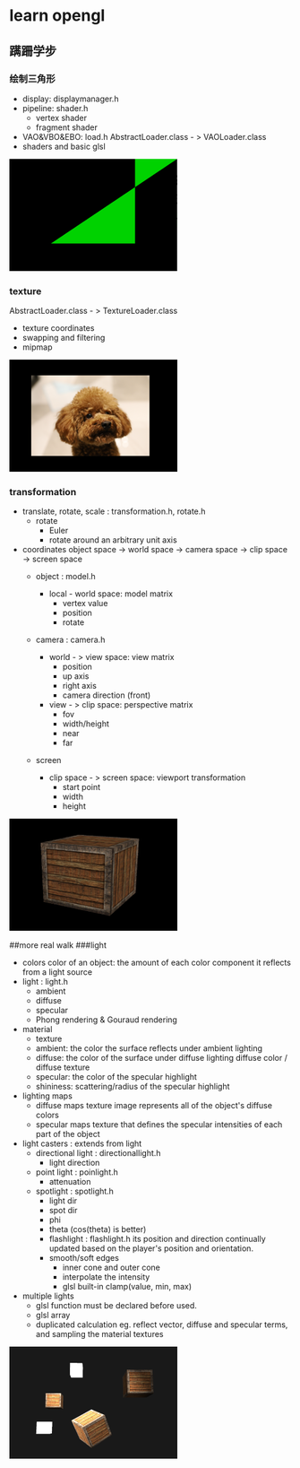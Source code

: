 # learn opengl

## 蹒跚学步
### 绘制三角形
- display: displaymanager.h 
- pipeline: shader.h
  - vertex shader
  - fragment shader
- VAO&VBO&EBO: load.h AbstractLoader.class - > VAOLoader.class
- shaders and basic glsl
<img src="https://github.com/tingxia1028/learnopengl/blob/master/readmeimgs/first_practice_triangles.png" alt="triangles" width="300" height="200" />

### texture
AbstractLoader.class - > TextureLoader.class
- texture coordinates
- swapping and filtering
- mipmap
<img src="https://github.com/tingxia1028/learnopengl/blob/master/readmeimgs/texture.png" alt="texture" width="300" height="200" />

### transformation
- translate, rotate, scale : transformation.h, rotate.h
  - rotate
    - Euler
    - rotate around an arbitrary unit axis
- coordinates
  object space -> world space -> camera space -> clip space -> screen space 
  - object : model.h
    - local - world space: model matrix
       - vertex value
       - position
       - rotate
  
  - camera : camera.h
    - world - > view space: view matrix
        - position
        - up axis
        - right axis
        - camera direction (front)
    - view - > clip space: perspective matrix
        - fov
        - width/height
        - near
        - far
  
  - screen
    - clip space - > screen space:  viewport transformation
       - start point
       - width
       - height
<img src="https://github.com/tingxia1028/learnopengl/blob/master/readmeimgs/transformation.png" alt="transformation" width="300" height="200" />

##more real walk
###light
- colors
  color of an object: the amount of each color component it reflects from a light source
- light :  light.h
  - ambient
  - diffuse
  - specular
  - Phong rendering & Gouraud rendering
- material
  - texture
  - ambient:  the color the surface reflects under ambient lighting
  - diffuse: the color of the surface under diffuse lighting
     diffuse color / diffuse texture
  - specular: the color of the specular highlight 
  - shininess: scattering/radius of the specular highlight
- lighting maps
  - diffuse maps
    texture image represents all of the object's diffuse colors
  - specular maps
    texture that defines the specular intensities of each part of the object
- light casters : extends from light
  - directional light : directionallight.h
    - light direction
  - point light : poinlight.h
    - attenuation
  - spotlight : spotlight.h
    - light dir
    - spot dir 
    - phi
    - theta (cos(theta) is better)
    - flashlight : flashlight.h
     its position and direction continually updated based on the player's position and orientation.
    - smooth/soft edges
      - inner cone and outer cone
      - interpolate the intensity 
      - glsl built-in clamp(value, min, max)
-  multiple lights
   - glsl  function must be declared before used.
   - glsl array
   - duplicated calculation
    eg. reflect vector, diffuse and specular terms, and sampling the material textures  
<img src="https://github.com/tingxia1028/learnopengl/blob/master/readmeimgs/light.png" alt="light" width="300" height="200" />
